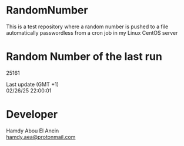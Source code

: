 # RandomNumber    
This is a test repository where a random number is pushed to a file automatically passwordless from a cron job in my Linux CentOS server    
# Random Number of the last run   
25161
      
Last update (GMT +1)    
02/26/25 22:00:01
# Developer    
Hamdy Abou El Anein   
hamdy.aea@protonmail.com
